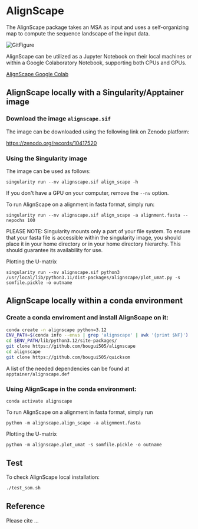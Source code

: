 
# AlignScape

The AlignScape package takes an MSA as input and uses a self-organizing map to compute the sequence landscape of the input data.

![GitFigure](https://github.com/bougui505/alignscape/assets/27772386/39490a0b-8802-4ec1-9fcc-8bbee90a1fca)

AlignScape can be utilized as a Jupyter Notebook on their local machines or within a Google Colaboratory Notebook, supporting both CPUs and GPUs.

[AlignScape Google Colab](https://github.com/bougui505/alignscape/blob/master/alignscape.ipynb)

## AlignScape locally with a Singularity/Apptainer image

### Download the image `alignscape.sif`
The image can be downloaded using the following link on Zenodo platform:

https://zenodo.org/records/10417520

### Using the Singularity image
The image can be used as follows:

```
singularity run --nv alignscape.sif align_scape -h
```

If you don't have a GPU on your computer, remove the `--nv` option.

To run AlignScape on a alignment in fasta format, simply run:

```
singularity run --nv alignscape.sif align_scape -a alignment.fasta --nepochs 100
```

PLEASE NOTE: Singularity mounts only a part of your file system. To ensure that your fasta file is accessible within the singularity image, you should place it in your home directory or in your home directory hierarchy. This should guarantee its availability for use.

Plotting the U-matrix
```
singularity run --nv alignscape.sif python3 /usr/local/lib/python3.11/dist-packages/alignscape/plot_umat.py -s somfile.pickle -o outname
```

## AlignScape locally within a conda environment

### Create a conda enviroment and install AlignScape on it:

```bash
conda create -n alignscape python=3.12
ENV_PATH=$(conda info --envs | grep 'alignscape' | awk '{print $NF}')
cd $ENV_PATH/lib/python3.12/site-packages/
git clone https://github.com/bougui505/alignscape
cd alignscape
git clone https://github.com/bougui505/quicksom
```

A list of the needed dependencies can be found at `apptainer/alignscape.def`

### Using AlignScape in the conda environment:

```
conda activate alignscape
```

To run AlignScape on a alignment in fasta format, simply run

```
python -m alignscape.align_scape -a alignment.fasta
```

Plotting the U-matrix

```
python -m alignscape.plot_umat -s somfile.pickle -o outname
```

## Test

To check AlignScape local installation:

```bash
./test_som.sh
```


## Reference

Please cite ...

